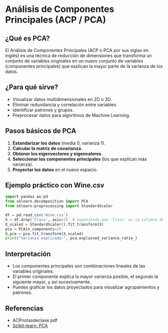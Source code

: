 # Análisis de Componentes Principales (ACP / PCA)

## ¿Qué es PCA?
El Análisis de Componentes Principales (ACP o PCA por sus siglas en inglés) es una técnica de reducción de dimensiones que transforma un conjunto de variables originales en un nuevo conjunto de variables (componentes principales) que explican la mayor parte de la varianza de los datos.

## ¿Para qué sirve?
- Visualizar datos multidimensionales en 2D o 3D.
- Eliminar redundancia y correlación entre variables.
- Identificar patrones y grupos.
- Preprocesar datos para algoritmos de Machine Learning.

## Pasos básicos de PCA
1. **Estandarizar los datos** (media 0, varianza 1).
2. **Calcular la matriz de covarianza**.
3. **Obtener los eigenvectores y eigenvalores**.
4. **Seleccionar los componentes principales** (los que explican más varianza).
5. **Proyectar los datos** en el nuevo espacio.

## Ejemplo práctico con Wine.csv
```python
import pandas as pd
from sklearn.decomposition import PCA
from sklearn.preprocessing import StandardScaler

df = pd.read_csv('Wine.csv')
X = df.drop('Class', axis=1)  # Suponiendo que 'Class' es la columna de clase
X_scaled = StandardScaler().fit_transform(X)
pca = PCA(n_components=2)
X_pca = pca.fit_transform(X_scaled)
print("Varianza explicada:", pca.explained_variance_ratio_)
```

## Interpretación
- Los componentes principales son combinaciones lineales de las variables originales.
- El primer componente explica la mayor varianza posible, el segundo la siguiente mayor, y así sucesivamente.
- Puedes graficar los datos proyectados para visualizar agrupamientos y patrones.

## Referencias
- ACPnotasdeclase.pdf
- [Scikit-learn: PCA](https://scikit-learn.org/stable/modules/generated/sklearn.decomposition.PCA.html)
